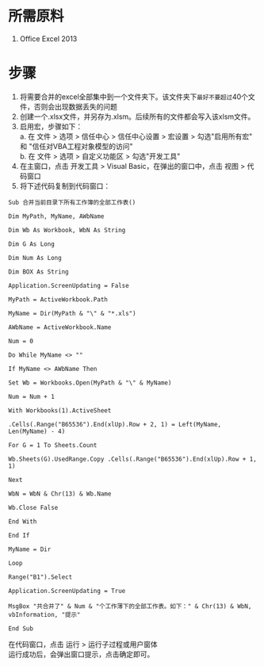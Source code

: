 # 所需原料
1. Office Excel 2013

# 步骤
1. 将需要合并的excel全部集中到一个文件夹下。该文件夹下``最好不要超过``40个文件，否则会出现数据丢失的问题
2. 创建一个.xlsx文件，并另存为.xlsm。后续所有的文件都会写入该xlsm文件。
3. 启用宏，步骤如下：  
    a. 在 文件 > 选项  > 信任中心 > 信任中心设置 > 宏设置 > 勾选"启用所有宏" 和 "信任对VBA工程对象模型的访问"  
    b. 在 文件 > 选项 > 自定义功能区 > 勾选"开发工具"
4. 在主窗口，点击 开发工具 > Visual Basic，在弹出的窗口中，点击 视图 > 代码窗口
5. 将下述代码复制到代码窗口：

```VB
Sub 合并当前目录下所有工作簿的全部工作表()

Dim MyPath, MyName, AWbName

Dim Wb As Workbook, WbN As String

Dim G As Long

Dim Num As Long

Dim BOX As String

Application.ScreenUpdating = False

MyPath = ActiveWorkbook.Path

MyName = Dir(MyPath & "\" & "*.xls")

AWbName = ActiveWorkbook.Name

Num = 0

Do While MyName <> ""

If MyName <> AWbName Then

Set Wb = Workbooks.Open(MyPath & "\" & MyName)

Num = Num + 1

With Workbooks(1).ActiveSheet

.Cells(.Range("B65536").End(xlUp).Row + 2, 1) = Left(MyName, Len(MyName) - 4)

For G = 1 To Sheets.Count

Wb.Sheets(G).UsedRange.Copy .Cells(.Range("B65536").End(xlUp).Row + 1, 1)

Next

WbN = WbN & Chr(13) & Wb.Name

Wb.Close False

End With

End If

MyName = Dir

Loop

Range("B1").Select

Application.ScreenUpdating = True

MsgBox "共合并了" & Num & "个工作薄下的全部工作表。如下：" & Chr(13) & WbN, vbInformation, "提示"

End Sub
```

在代码窗口，点击 运行 > 运行子过程或用户窗体  
运行成功后，会弹出窗口提示，点击确定即可。